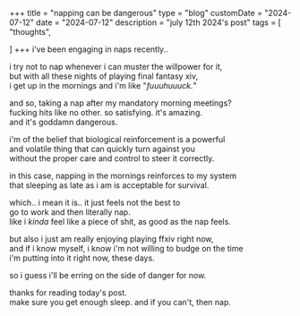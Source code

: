 +++
title = "napping can be dangerous"
type = "blog"
customDate = "2024-07-12"
date = "2024-07-12"
description = "july 12th 2024's post"
tags = [
    "thoughts",

]
+++
i've been engaging in naps recently..

i try not to nap whenever i can muster the willpower for it,\
but with all these nights of playing final fantasy xiv,\
i get up in the mornings and i'm like "*fuuuhuuuck.*"

and so, taking a nap after my mandatory morning meetings?\
fucking hits like no other. so satisfying. it's amazing.\
and it's goddamn dangerous.

i'm of the belief that biological reinforcement is a powerful\
and volatile thing that can quickly turn against you\
without the proper care and control to steer it correctly.

in this case, napping in the mornings reinforces to my system\
that sleeping as late as i am is acceptable for survival.

which.. i mean it is.. it just feels not the best to\
go to work and then literally nap.\
like i *kinda* feel like a piece of shit, as good as the nap feels.

but also i just am really enjoying playing ffxiv right now,\
and if i know myself, i know i'm not willing to budge on the time\
i'm putting into it right now, these days.

so i guess i'll be erring on the side of danger for now.

thanks for reading today's post.\
make sure you get enough sleep. and if you can't, then nap.